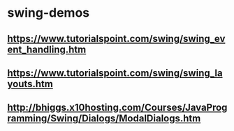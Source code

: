 # swing-demos
## https://www.tutorialspoint.com/swing/swing_event_handling.htm
## https://www.tutorialspoint.com/swing/swing_layouts.htm
## http://bhiggs.x10hosting.com/Courses/JavaProgramming/Swing/Dialogs/ModalDialogs.htm
